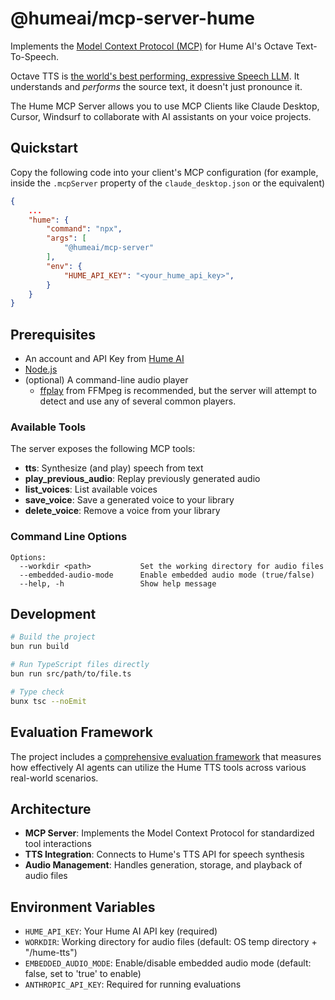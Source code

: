 # @humeai/mcp-server-hume

Implements the [Model Context Protocol (MCP)](https://modelcontextprotocol.io) for Hume AI's Octave Text-To-Speech.

Octave TTS is [the world's best performing, expressive Speech LLM](https://www.hume.ai/blog/octave-the-first-text-to-speech-model-that-understands-what-its-saying). It understands and *performs* the source text, it doesn't just pronounce it.

The Hume MCP Server allows you to use MCP Clients like Claude Desktop, Cursor, Windsurf to collaborate with AI assistants on your voice projects.

## Quickstart

Copy the following code into your client's MCP configuration (for example, inside the `.mcpServer` property of the `claude_desktop.json` or the equivalent)

```json
{
    ...
    "hume": {
        "command": "npx",
        "args": [
            "@humeai/mcp-server"
        ],
        "env": {
            "HUME_API_KEY": "<your_hume_api_key>",
        }
    }
}
```

## Prerequisites
- An account and API Key from [Hume AI](https://platform.hume.ai/)
- [Node.js](https://nodejs.org/)
- (optional) A command-line audio player
  * [ffplay](https://ffmpeg.org/ffplay.html) from FFMpeg is recommended, but the server will attempt to detect and use any of several common players.

### Available Tools

The server exposes the following MCP tools:

- **tts**: Synthesize (and play) speech from text
- **play_previous_audio**: Replay previously generated audio
- **list_voices**: List available voices
- **save_voice**: Save a generated voice to your library
- **delete_voice**: Remove a voice from your library


### Command Line Options

```
Options:
  --workdir <path>           Set the working directory for audio files
  --embedded-audio-mode      Enable embedded audio mode (true/false)
  --help, -h                 Show help message
```


## Development

```bash
# Build the project
bun run build

# Run TypeScript files directly
bun run src/path/to/file.ts

# Type check
bunx tsc --noEmit
```

## Evaluation Framework

The project includes a [comprehensive evaluation framework](src/evals/README.md) that measures how effectively AI agents can utilize the Hume TTS tools across various real-world scenarios.

## Architecture

- **MCP Server**: Implements the Model Context Protocol for standardized tool interactions
- **TTS Integration**: Connects to Hume's TTS API for speech synthesis
- **Audio Management**: Handles generation, storage, and playback of audio files

## Environment Variables

- `HUME_API_KEY`: Your Hume AI API key (required)
- `WORKDIR`: Working directory for audio files (default: OS temp directory + "/hume-tts")
- `EMBEDDED_AUDIO_MODE`: Enable/disable embedded audio mode (default: false, set to 'true' to enable)
- `ANTHROPIC_API_KEY`: Required for running evaluations
